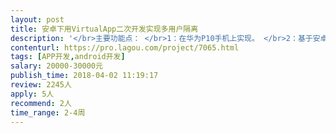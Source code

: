 ```yaml
---                
layout: post       
title: 安卓下用VirtualApp二次开发实现多用户隔离           
description: '</br>主要功能点： </br>1：在华为P10手机上实现。 </br>2：基于安卓多用户技术做。 </br>3：能做到支持添加多个用户（注：目前我方已知Google官方支持的最大用户数为4个（包括机主））。 </br>4：新添加的用户系统中有独立的VPN配置（可基于独立的App实现）。 </br>5：除机主用户外，新添加的用户系统只能通过VPN交换网络数据，VPN可手动或自动连接。 </br>6：退出一个新添加的用户系统时需要断开当前VPN连接。 </br>7：每个用户系统中应用系统获取到的手机标识信息均不相同且提供手动配置选项。（手机标识信息至少应该包括设备名称、手机型号、Android版本、IMEI、MEID、SN号、MAC地址等）。</br></br>要求 </br>在开源如，VirtualApp，等的基础上，二次开发。</br>'     
contenturl: https://pro.lagou.com/project/7065.html      
tags: [APP开发,android开发]            
salary: 20000-30000元          
publish_time: 2018-04-02 11:19:17         
review: 2245人                   
apply: 5人                   
recommend: 2人                   
time_range: 2-4周              
---                 
```

